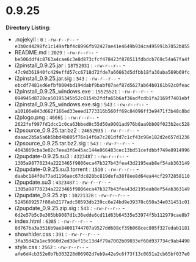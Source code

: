 0.9.25
======

**Directory Listing:**

 - .nojekyll : `0` : `-rw-r--r--` - `e3b0c44298fc1c149afbf4c8996fb92427ae41e4649b934ca495991b7852b855`
 - README.md : `2029` : `-rw-r--r--` - `be506ddf4c8763a4cae6c3e8d873cfcf478423f870511fdbdcb769c54a67fa4f`
 - i2pinstall_0.9.25.jar : `18752031` : `-rw-r--r--` - `47c9d361940fc429effd57cc6718d72fde7a66663d5dfbb18fa30aba569b69fc`
 - i2pinstall_0.9.25.jar.sig : `543` : `-rw-r--r--` - `ebcdf7481ed6efbf0004bd194dabf9babf07aef87d5627ab64b0161b92c0feac`
 - i2pinstall_0.9.25_windows.exe : `15525521` : `-rw-r--r--` - `094945d8728ca50195345b52c8154b2fdfa65b6af36adfcdb1fa2169f7401ebf`
 - i2pinstall_0.9.25_windows.exe.sig : `543` : `-rw-r--r--` - `a10106e843d662f166ed33eeed1773316b560ff69c84096ff3e9471f3b48c8bd`
 - i2plogo.png : `46661` : `-rw-r--r--` - `2622fef997fd1dcc1c0ca63bbed0c55d50a9001ad976b8aa9bb08f023b2ec528`
 - i2psource_0.9.25.tar.bz2 : `24652935` : `-rw-r--r--` - `daaac2b5a5a6b5bbd4b805f76e14f6a7c201dfd7c1cf43c98e182d2e657d1236`
 - i2psource_0.9.25.tar.bz2.sig : `543` : `-rw-r--r--` - `4043869cba3e02c7eea3f6e45ac144e066483cec13bd51cefdbbf749e8914996`
 - i2pupdate-0.9.25.su3 : `4323487` : `-rw-r--r--` - `1305a98770234a2223465f9806eca47b327b43fea43d2195eab8ef54ab363149`
 - i2pupdate-0.9.25.su3.torrent : `1510` : `-rw-r--r--` - `daabc184f0e77ad1196aec67dc828bc819defa38f8ee8d64ea44cf2972858110`
 - i2pupdate.su3 : `4323487` : `-rw-r--r--` - `1305a98770234a2223465f9806eca47b327b43fea43d2195eab8ef54ab363149`
 - i2pupdate_0.9.25.zip : `10221328` : `-rw-r--r--` - `5245609257f80ab2177adc50593db239cc6e24bd9e39378c650a34e031451c01`
 - i2pupdate_0.9.25.zip.sig : `543` : `-rw-r--r--` - `6d2e57b5c8e305bb9087d1c36edde6cd11d63b64535e53974f5b112979cae8b7`
 - index.html : `6385` : `-rw-r--r--` - `8d767ba3a3516b9ae84001744707a9527dd608cf39b068cec805f327edab1181`
 - showhider.css : `391` : `-rw-r--r--` - `3fa35d42a1ec9060d2ed38ef15c13d4f79a7002b09033ef60d937734c9ab4490`
 - style.css : `2562` : `-rw-r--r--` - `afe6d4cb352e0b7b303228d06902d7eb9a42e9c6f73f13c0651a2cb65bf037e0`
